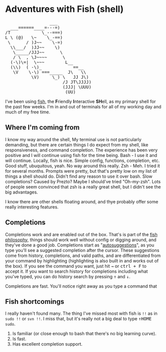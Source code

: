 # Adventures with Fish (shell)

<pre class="right ml2 mb2 p2 bg-white blue overflow-hidden">
                 ___
  ___======____=---=)
/T            \_--===)
L \ (@)   \~    \_-==)
 \      / )J~~    \-=)
  \\___/  )JJ~~    \)
   \_____/JJJ~~      \
   / \  , \J~~~~      \
  (-\)\=|  \~~~        L__
  (\\)  ( -\)_            ==__
   \V    \-\) ===_____  J\   \\
          \V)     \_) \   JJ J\)
                      /J JT\JJJJ)
                      (JJJ| \UUU)
                       (UU)
</pre>

I've been using [fish][fish], the **F**riendly **I**nteractive **SH**ell, as my primary shell for the past few weeks.
I'm in and out of terminals for all of my working day and much of my free time.

## Where I'm coming from
I know my way around the shell,
My terminal use is not particularly demanding, but there are certain things I do expect from my shell, like responsiveness, and command completion.
The experience has been very positive and I will continue using fish for the time being.
Bash - I use it and will continue. Locally, fish is nice. Simple config, functions, completion, etc. Good stuff, ubuquitous, yeah.
No way around this really.
Zsh - Meh. I tried it for several months. Prompts were pretty, but that's pretty low on my list of things a shell should do.
Didn't find any reason to use it over bash. Slow completions? Caused by Prezto? Maybe I should've tried "Oh-my-zsh".
Lots of people seem convinced that zsh is a really great shell, but I didn't see the big advantages.

I know there are other shells floating around, and thye probably offer some really interesting features.

## Completions
Completions work and are enabled out of the box.
That's is part of the [fish philosophy][fish-design], things should work well without config or digging around, and they've done a good job.
Completions start as "[autosuggestions](http://fishshell.com/docs/current/index.html#autosuggestions)", as you type you'll see a suggested completion after the cursor.
These suggestions come from history, completions, and valid paths, and are differentiated from your command by highlighting (highlighting is also built in and works out of the box).
If you see the command you want, just hit <kbd title="key-right">→</kbd> or <kbd>ctrl + F</kbd> to accept it.
If you want to search history for completions including what you've typed, you can do history search by pressing <kbd title="key-up">↑</kbd> and <kbd title="key-down">↓</kbd>.

Completions are fast. You'll notice right away as you type a command that


## Fish shortcomings
I really haven't found many. The thing I've missed most with fish is `!!` as in `sudo !!` or `svn !!`.
I miss that, but it's really not a big deal to type <kbd title="key-up">↑</kbd><kbd title="key-home">HOME</kbd> `sudo`.

1. Is familiar (or close enough to bash that there's no big learning curve).
1. Is fast.
1. Has excellent completion support.

[fish]: http://fishshell.com
[fish-design]: http://fishshell.com/docs/current/design.html
